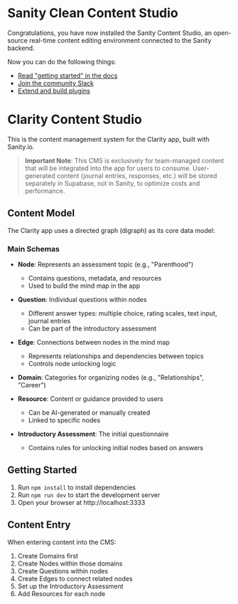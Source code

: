 # Sanity Clean Content Studio

Congratulations, you have now installed the Sanity Content Studio, an open-source real-time content editing environment connected to the Sanity backend.

Now you can do the following things:

- [Read "getting started" in the docs](https://www.sanity.io/docs/introduction/getting-started?utm_source=readme)
- [Join the community Slack](https://slack.sanity.io/?utm_source=readme)
- [Extend and build plugins](https://www.sanity.io/docs/content-studio/extending?utm_source=readme)

# Clarity Content Studio

This is the content management system for the Clarity app, built with Sanity.io.

> **Important Note**: This CMS is exclusively for team-managed content that will be integrated into the app for users to consume. User-generated content (journal entries, responses, etc.) will be stored separately in Supabase, not in Sanity, to optimize costs and performance.

## Content Model

The Clarity app uses a directed graph (digraph) as its core data model:

### Main Schemas

- **Node**: Represents an assessment topic (e.g., "Parenthood")

  - Contains questions, metadata, and resources
  - Used to build the mind map in the app

- **Question**: Individual questions within nodes

  - Different answer types: multiple choice, rating scales, text input, journal entries
  - Can be part of the introductory assessment

- **Edge**: Connections between nodes in the mind map

  - Represents relationships and dependencies between topics
  - Controls node unlocking logic

- **Domain**: Categories for organizing nodes (e.g., "Relationships", "Career")

- **Resource**: Content or guidance provided to users

  - Can be AI-generated or manually created
  - Linked to specific nodes

- **Introductory Assessment**: The initial questionnaire
  - Contains rules for unlocking initial nodes based on answers

## Getting Started

1. Run `npm install` to install dependencies
2. Run `npm run dev` to start the development server
3. Open your browser at http://localhost:3333

## Content Entry

When entering content into the CMS:

1. Create Domains first
2. Create Nodes within those domains
3. Create Questions within nodes
4. Create Edges to connect related nodes
5. Set up the Introductory Assessment
6. Add Resources for each node
